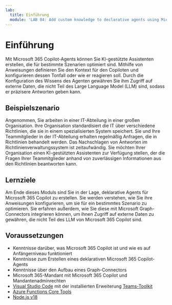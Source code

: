 ```yaml
---
lab:
  title: Einführung
  module: 'LAB 04: Add custom knowledge to declarative agents using Microsoft Graph connectors and Visual Studio Code'
---
```


# Einführung

Mit Microsoft 365 Copilot-Agents können Sie KI-gestützte Assistenten erstellen, die für bestimmte Szenarien optimiert sind. Mithilfe von Anweisungen definieren Sie den Kontext für den Copiloten und konfigurieren dessen Tonfall oder wie er reagieren soll. Durch die Konfiguration des Wissens des Agenten gewähren Sie ihm Zugriff auf externe Daten, die nicht Teil des Large Language Model (LLM) sind, sodass er präzisere Antworten geben kann. 

## Beispielszenario

Angenommen, Sie arbeiten in einer IT-Abteilung in einer großen Organisation. Ihre Organisation standardisiert die IT über verschiedene Richtlinien, die sie in einem spezialisierten System speichert. Sie und Ihre Teammitglieder in der IT-Abteilung erhalten regelmäßig Anfragen, die in Richtlinien behandelt werden. Das Nachschlagen von Antworten im Richtlinienverwaltungssystem ist zeitaufwändig. Sie möchten Ihrer Organisation einen KI-gestützten Assistenten zur Verfügung stellen, der die Fragen Ihrer Teammitglieder anhand von zuverlässigen Informationen aus den Richtlinien beantworten kann.

## Lernziele

Am Ende dieses Moduls sind Sie in der Lage, deklarative Agents für Microsoft 365 Copilot zu erstellen. Sie werden verstehen, wie Sie ihre Anweisungen konfigurieren, um sie für ein bestimmtes Szenario zu optimieren. Sie erfahren außerdem, wie Sie diese mit Microsoft Graph-Connectors integrieren können, um ihnen Zugriff auf externe Daten zu gewähren, die nicht Teil des LLM von Microsoft 365 Copilot sind.

## Voraussetzungen

- Kenntnisse darüber, was Microsoft 365 Copilot ist und wie es auf Anfängerniveau funktioniert
- Kenntnisse zum Erstellen eines deklarativen Microsoft 365 Copilot-Agents
- Kenntnisse über den Aufbau eines Graph-Connectors
- Microsoft 365-Mandant mit Microsoft 365 Copilot und Mandantenadminrechten
- [Visual Studio Code](https://code.visualstudio.com/) mit der installierten Erweiterung [Teams-Toolkit](https://marketplace.visualstudio.com/items?itemName=TeamsDevApp.ms-teams-vscode-extension)
- [Azure Functions Core Tools](https://learn.microsoft.com/azure/azure-functions/functions-run-local#install-the-azure-functions-core-tools)
- [Node.js v18](https://nodejs.org/)
